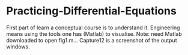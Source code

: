 # Practicing-Differential-Equations
First part of learn a conceptual course is to understand it. Engineering means using the tools one has (Matlab) to visualise.
Note: need Matlab downloaded to open fig1.m... Capture12 is a screenshot of the output windows.
